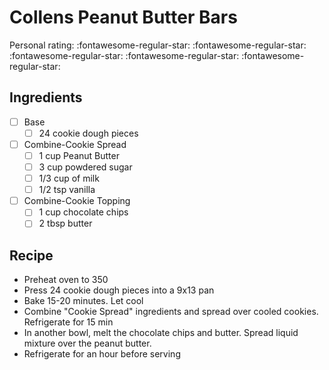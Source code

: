 <!-- Do not modify sections with "AUTO-*". They are updated by make.py -->

# Collens Peanut Butter Bars

<!-- rating=0; (User can specify rating on scale of 1-5) -->
<!-- AUTO-UserRating -->
Personal rating: :fontawesome-regular-star: :fontawesome-regular-star: :fontawesome-regular-star: :fontawesome-regular-star: :fontawesome-regular-star:
<!-- /AUTO-UserRating -->

<!-- TODO: Capture image for Collens Peanut Butter Bars -->

## Ingredients

* [ ] Base
    * [ ] 24 cookie dough pieces
* [ ] Combine-Cookie Spread
    * [ ] 1 cup Peanut Butter
    * [ ] 3 cup powdered sugar
    * [ ] 1/3 cup of milk
    * [ ] 1/2 tsp vanilla
* [ ] Combine-Cookie Topping
    * [ ] 1 cup chocolate chips
    * [ ] 2 tbsp butter

## Recipe

* Preheat oven to 350
* Press 24 cookie dough pieces into a 9x13 pan
* Bake 15-20 minutes. Let cool
* Combine "Cookie Spread" ingredients and spread over cooled cookies. Refrigerate for 15 min
* In another bowl, melt the chocolate chips and butter. Spread liquid mixture over the peanut butter.
* Refrigerate for an hour before serving
